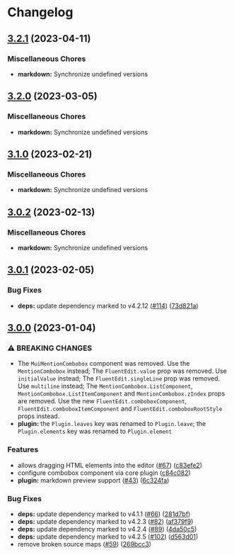 # Changelog

## [3.2.1](https://github.com/sodenn/react-fluent-edit/compare/markdown-v3.2.0...markdown-v3.2.1) (2023-04-11)


### Miscellaneous Chores

* **markdown:** Synchronize undefined versions

## [3.2.0](https://github.com/sodenn/react-fluent-edit/compare/markdown-v3.1.0...markdown-v3.2.0) (2023-03-05)


### Miscellaneous Chores

* **markdown:** Synchronize undefined versions

## [3.1.0](https://github.com/sodenn/react-fluent-edit/compare/markdown-v3.0.2...markdown-v3.1.0) (2023-02-21)


### Miscellaneous Chores

* **markdown:** Synchronize undefined versions

## [3.0.2](https://github.com/sodenn/react-fluent-edit/compare/markdown-v3.0.1...markdown-v3.0.2) (2023-02-13)


### Miscellaneous Chores

* **markdown:** Synchronize undefined versions

## [3.0.1](https://github.com/sodenn/react-fluent-edit/compare/markdown-v3.0.0...markdown-v3.0.1) (2023-02-05)


### Bug Fixes

* **deps:** update dependency marked to v4.2.12 ([#114](https://github.com/sodenn/react-fluent-edit/issues/114)) ([73d821a](https://github.com/sodenn/react-fluent-edit/commit/73d821afb0980e610497ea56be5dbfca19680f86))

## [3.0.0](https://github.com/sodenn/react-fluent-edit/compare/markdown-v2.2.1...markdown-v3.0.0) (2023-01-04)


### ⚠ BREAKING CHANGES

* The `MuiMentionCombobox` component was removed. Use the `MentionCombobox` instead; The `FluentEdit.value` prop was removed. Use `initialValue` instead; The `FluentEdit.singleLine` prop was removed. Use `multiline` instead; The `MentionCombobox.ListComponent`, `MentionCombobox.ListItemComponent` and `MentionCombobox.zIndex` props are removed. Use the new `FluentEdit.comboboxComponent`, `FluentEdit.comboboxItemComponent` and `FluentEdit.comboboxRootStyle` props instead.
* **plugin:** the `Plugin.leaves` key was renamed to `Plugin.leave`; the `Plugin.elements` key was renamed to `Plugin.element`

### Features

* allows dragging HTML elements into the editor ([#67](https://github.com/sodenn/react-fluent-edit/issues/67)) ([c83efe2](https://github.com/sodenn/react-fluent-edit/commit/c83efe290399f85d7dea658ff66ebfb330e74a12))
* configure combobox component via core plugin ([c84c082](https://github.com/sodenn/react-fluent-edit/commit/c84c082ed7569edc7f2ac5456fc277a958cfe3f6))
* **plugin:** markdown preview support ([#43](https://github.com/sodenn/react-fluent-edit/issues/43)) ([6c324fa](https://github.com/sodenn/react-fluent-edit/commit/6c324fabb43f14954f6fe83756fc411215e94a38))


### Bug Fixes

* **deps:** update dependency marked to v4.1.1 ([#66](https://github.com/sodenn/react-fluent-edit/issues/66)) ([281d7bf](https://github.com/sodenn/react-fluent-edit/commit/281d7bf41d495ddb852c30b2466e5d2865cd3619))
* **deps:** update dependency marked to v4.2.3 ([#82](https://github.com/sodenn/react-fluent-edit/issues/82)) ([af379f9](https://github.com/sodenn/react-fluent-edit/commit/af379f9efed985b201cbdccf028da52d60a549c1))
* **deps:** update dependency marked to v4.2.4 ([#89](https://github.com/sodenn/react-fluent-edit/issues/89)) ([4da50c5](https://github.com/sodenn/react-fluent-edit/commit/4da50c5cf13f6d561a96fd3ba1bf867735ad75f6))
* **deps:** update dependency marked to v4.2.5 ([#102](https://github.com/sodenn/react-fluent-edit/issues/102)) ([d563d01](https://github.com/sodenn/react-fluent-edit/commit/d563d01fdcc8f5f785fc19ba17583738c0d20611))
* remove broken source maps ([#59](https://github.com/sodenn/react-fluent-edit/issues/59)) ([269bcc3](https://github.com/sodenn/react-fluent-edit/commit/269bcc3fa53551116d4a6fd4fbfb3950b4ea3089))
